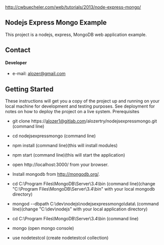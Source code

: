http://cwbuecheler.com/web/tutorials/2013/node-express-mongo/

## Nodejs Express Mongo Example

This project is a nodejs, express, MongoDB web application example. 

## Contact
#### Developer
* e-mail: alozer@gmail.com



## Getting Started

These instructions will get you a copy of the project up and running on your local machine for development and testing purposes. See deployment for notes on how to deploy the project on a live system.
Prerequisites

* git clone https://alozer1@gitlab.com/alozertry/nodejsexpressmongo.git (command line)

* cd nodejsexpressmongo (command line)

* npm install (command line)(this will install modules)

* npm start (command line)(this will start the application)

* open http://localhost:3000/ from your browser.

* Install mongodb from http://mongodb.org/.

* cd C:\Program Files\MongoDB\Server\3.4\bin (command line)(change "C:\Program Files\MongoDB\Server\3.4\bin" with your local mongodb directory)

* mongod --dbpath C:\dev\nodejs\nodejsexpressmongo\data\ (command line)(change "C:\dev\nodejs" with your local application directory)

* cd C:\Program Files\MongoDB\Server\3.4\bin (command line)

* mongo (open mongo console)

* use nodetestcol (create nodetestcol collection)

